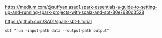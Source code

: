 https://medium.com/@suffyan.asad1/spark-essentials-a-guide-to-setting-up-and-running-spark-projects-with-scala-and-sbt-80e2680d3528

https://github.com/SA01/spark-sbt-tutorial

```shell
sbt "run -input-path data --output-path output"
```